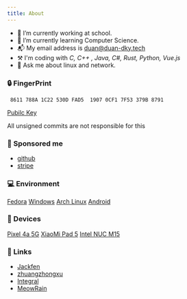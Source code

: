 ```yaml
---
title: About
---
```


- 🔭 I’m currently working at school.
- 🌱 I’m currently learning Computer Science.
- 📬 My email address is duan@duan-dky.tech
- ⚒️ I'm coding with *C, C++ , Java, C#, Rust, Python, Vue.js*
- 💬 Ask me about linux and network.

### 🔒 FingerPrint

     8611 788A 1C22 530D FAD5  1907 0CF1 7F53 379B 8791


[Pubilc Key](https://keys.openpgp.org/vks/v1/by-fingerprint/8611788A1C22530DFAD519070CF17F53379B8791)

All unsigned commits are not responsible for this

### 💖 Sponsored me

- [github](https://github.com/sponsors/inspireMeNow)
- [stripe](https://buy.stripe.com/6oE6pH8kP00Y9vGdQS)

### 💻 Environment
[Fedora](https://getfedora.org/)  [Windows](https://www.microsoft.com/windows10)  [Arch Linux](https://archlinux.org)  [Android](https://www.android.com/)

### 📱 Devices
[Pixel 4a 5G](https://store.google.com/)  [XiaoMi Pad 5](https://www.mi.com)  [Intel NUC M15](https://www.intel.com/)

### 🔗 Links
- [Jackfen](https://jackfen.github.io/)
- [zhuangzhongxu](https://www.cnblogs.com/zhuangzhongxu/)
- [Integral](https://integral.org.cn/)
- [MeowRain](https://meowrain.cn/)
